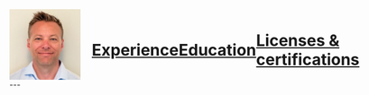 <div style="display: flex; align-items: center;">
  <img src="/Bilder/rune.jfif" alt="Rune Andersen" style="width: 25%; margin-right: 20px;">
  <p>
    
# [Experience](/Experience.md)

<br>
<br>

# [Education](/Education.md)



<br>
<br>

# [Licenses & certifications](/Certifications.md)

<br>
<br>

[![Logo!](/Bilder/Logo.png)](https://www.linkedin.com/in/rune-andersen-9837a733/) 

</p>
</div>
---
